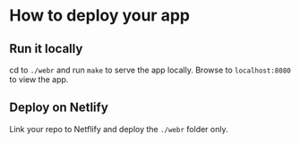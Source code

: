 # How to deploy your app

## Run it locally

cd to `./webr` and run `make` to serve the app locally.
Browse to `localhost:8080` to view the app. 

## Deploy on Netlify

Link your repo to Netflify and deploy the `./webr` folder only.
